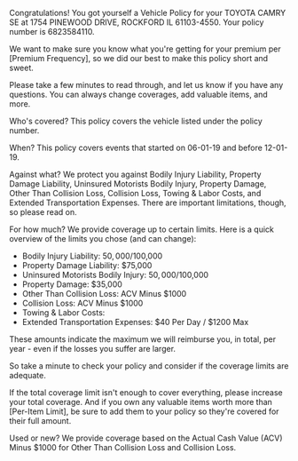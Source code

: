 Congratulations! You got yourself a Vehicle Policy for your TOYOTA CAMRY SE at 1754 PINEWOOD DRIVE, ROCKFORD IL 61103-4550. Your policy number is 6823584110.

We want to make sure you know what you're getting for your premium per [Premium Frequency], so we did our best to make this policy short and sweet.

Please take a few minutes to read through, and let us know if you have any questions. You can always change coverages, add valuable items, and more.

Who's covered?
This policy covers the vehicle listed under the policy number.

When?
This policy covers events that started on 06-01-19 and before 12-01-19.

Against what?
We protect you against Bodily Injury Liability, Property Damage Liability, Uninsured Motorists Bodily Injury, Property Damage, Other Than Collision Loss, Collision Loss, Towing & Labor Costs, and Extended Transportation Expenses. There are important limitations, though, so please read on.

For how much?
We provide coverage up to certain limits. Here is a quick overview of the limits you chose (and can change):

- Bodily Injury Liability: $50,000/$100,000
- Property Damage Liability: $75,000
- Uninsured Motorists Bodily Injury: $50,000/$100,000
- Property Damage: $35,000
- Other Than Collision Loss: ACV Minus $1000
- Collision Loss: ACV Minus $1000
- Towing & Labor Costs: 
- Extended Transportation Expenses: $40 Per Day / $1200 Max

These amounts indicate the maximum we will reimburse you, in total, per year - even if the losses you suffer are larger.

So take a minute to check your policy and consider if the coverage limits are adequate.

If the total coverage limit isn't enough to cover everything, please increase your total coverage. And if you own any valuable items worth more than [Per-Item Limit], be sure to add them to your policy so they're covered for their full amount.

Used or new?
We provide coverage based on the Actual Cash Value (ACV) Minus $1000 for Other Than Collision Loss and Collision Loss.